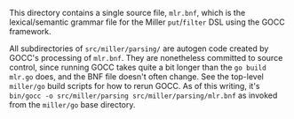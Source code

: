 This directory contains a single source file, `mlr.bnf`, which is the lexical/semantic grammar file for the Miller `put`/`filter` DSL using the GOCC framework.

All subdirectories of `src/miller/parsing/` are autogen code created by GOCC's processing of `mlr.bnf`. They are nonetheless committed to source control, since running GOCC takes quite a bit longer than the `go build mlr.go` does, and the BNF file doesn't often change. See the top-level `miller/go` build scripts for how to rerun GOCC. As of this writing, it's `bin/gocc -o src/miller/parsing src/miller/parsing/mlr.bnf` as invoked from the `miller/go` base directory.
